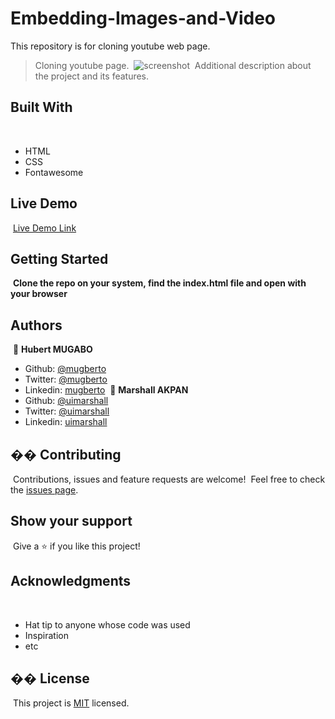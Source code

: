 # Embedding-Images-and-Video

This repository is for cloning youtube web page.

> Cloning youtube page.
> ​
> ![screenshot](./app_screenshot.png)
> ​
> Additional description about the project and its features.
> ​

## Built With

​

- HTML
- CSS
- Fontawesome
  ​

## Live Demo

​
[Live Demo Link](https://livedemo.com)
​
​

## Getting Started

​
**Clone the repo on your system, find the index.html file and open with your browser**
​
​

## Authors

​
👤 **Hubert MUGABO**
​

- Github: [@mugberto](https://github.com/mugberto)
- Twitter: [@mugberto](https://twitter.com/mugberto)
- Linkedin: [mugberto](https://linkedin.com/mugberto)
  ​
  👤 **Marshall AKPAN**
  ​
- Github: [@uimarshall](https://github.com/uimarshall)
- Twitter: [@uimarshall](https://twitter.com/uimarshall)
- Linkedin: [uimarshall](https://www.linkedin.com/in/marshall-akpan-19745526/)
  ​

## �� Contributing

​
Contributions, issues and feature requests are welcome!
​
Feel free to check the [issues page](issues/).
​

## Show your support

​
Give a ⭐️ if you like this project!
​

## Acknowledgments

​

- Hat tip to anyone whose code was used
- Inspiration
- etc
  ​

## �� License

​
This project is [MIT](lic.url) licensed.
